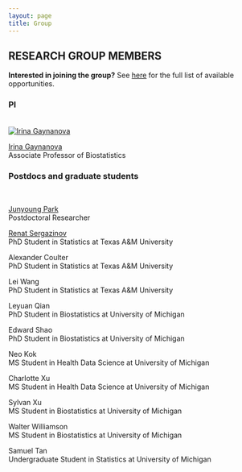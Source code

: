 ```yaml
---
layout: page
title: Group
---
```


## RESEARCH GROUP MEMBERS

**Interested in joining the group?** <!--I am currently hiring a [postdoc](https://irinagain.github.io/postdoc).--> See [here](https://irinagain.github.io/groupjoin) for the full list of available opportunities.

### PI	

<div class="container">
<div class="row">&nbsp;</div>

<div class="row">
	<div class="col-md-3"><a class="thumb" href="#">
		<img src="https://irinagain.github.io/img/IMG_3442.jpg" class="img-responsive" alt="Irina Gaynanova" /></a>
	</div>
	<div class="col-md-6">
		<p> <a href="https://irinagain.github.io"> Irina Gaynanova </a> <br>
		Associate Professor of Biostatistics </p>
	</div>
</div>


</div>

<!-- [](img/IMG_3442.jpg) Irina Gaynanova -->

### Postdocs and graduate students

<div class="container">
<div class="row">&nbsp;</div>


<div class="row">
	<div class="col-md-6">
		<p> <a href="https://pjywang.github.io/"> Junyoung Park </a> <br>
		Postdoctoral Researcher	</p>
	</div>
</div>

<div class="row">
	<div class="col-md-6">
		<p> <a href="https://mrsergazinov.github.io/"> Renat Sergazinov </a> <br>
		PhD Student in Statistics at Texas A&M University	</p>
	</div>
</div>

<div class="row">
	<div class="col-md-6">
		<p> Alexander Coulter  <br>
		PhD Student in Statistics at Texas A&M University	</p>
	</div>
</div>

<div class="row">
	<div class="col-md-6">
		<p> Lei Wang  <br>
		PhD Student in Statistics at Texas A&M University	</p>
	</div>
</div>

<div class="row">
	<div class="col-md-6">
		<p> Leyuan Qian  <br>
		PhD Student in Biostatistics at University of Michigan	</p>
	</div>
</div>

<div class="row">
	<div class="col-md-6">
		<p> Edward Shao  <br>
		PhD Student in Biostatistics at University of Michigan	</p>
	</div>
</div>

<div class="row">
	<div class="col-md-6">
		<p> Neo Kok <br>
		MS Student in Health Data Science at University of Michigan	</p>
	</div>
</div>

<div class="row">
	<div class="col-md-6">
		<p> Charlotte Xu <br>
		MS Student in Health Data Science at University of Michigan	</p>
	</div>
</div>

<div class="row">
	<div class="col-md-6">
		<p> Sylvan Xu <br>
		MS Student in Biostatistics at University of Michigan	</p>
	</div>
</div>

<div class="row">
	<div class="col-md-6">
		<p> Walter Williamson <br>
		MS Student in Biostatistics at University of Michigan	</p>
	</div>
</div>

<div class="row">
	<div class="col-md-6">
		<p> Samuel Tan <br>
		Undergraduate Student in Statistics at University of Michigan	</p>
	</div>
</div>


</div>
<!--

### Undergraduate students (through [Aggie Research Program](https://aggieresearch.tamu.edu))

* Elizabeth Chun (BMCB)
-->


## RESEARCH GROUP ALUMNI

### Postdocs and graduate students 

* [Tianying Wang](https://tianyingw.github.io). Now an Assistant Professor of Statistics at Colorado State University

* [Grace Yoon](http://www.stat.tamu.edu/~gyoon/). Now a Mathematical Statistician at US Department of Agriculture, National Agricultural Statistics Service (NASS).

* Yunfeng Zhang. Position after leaving the group: Data and Applied Scientist at Microsoft.

* Alex Lapanowski. Position after leaving the group: Senior Scientist at SABIC.

* [John Schwenck](John Schwenck). Position after leaving the group: Quantitative Analyst at Wells Fargo.

* [Hee Cheol Chung](https://heech31.github.io). Now an Assistant Professor at University of North Carolina, Charlotte

* Dongbang Yuan. Position after leaving the group: Senior Scientist at Meta.

* Sangyoon Yi. Now an Assistant Professor at Oklahoma State University.

* [Renat Sergazinov](https://mrsergazinov.github.io/). Position after leaving the group: Research Scientist at Meta.

<!--
### Undergraduate students 

Steven Broll (STAT), David Buchanan (STAT), Nathaniel Fernandez (ENGE), Marielle Hicban (BMEN), Nicholas Kasman (ENGE), Devon Maywald (APMS),Mary Martin (STAT), Ashok Meyyappan (SPSC), Nhan Nguyen (ENGE), Pratik Patel (STAT), Kyle Schichl (STAT), Sangaman Senthil (INEN), Jung Hoon Seo (CPSC), Johnathan Shih (STAT), Eric Wang (ENGE), Yixin Zhang (STAT)
-->



